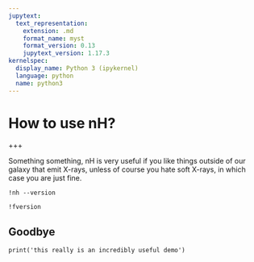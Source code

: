 ```yaml
---
jupytext:
  text_representation:
    extension: .md
    format_name: myst
    format_version: 0.13
    jupytext_version: 1.17.3
kernelspec:
  display_name: Python 3 (ipykernel)
  language: python
  name: python3
---
```


# How to use nH?

+++

Something something, nH is very useful if you like things outside of our galaxy that emit X-rays, unless of course you hate soft X-rays, in which case you are just fine.

```{code-cell} ipython3
!nh --version
```

```{code-cell} ipython3
!fversion
```


## Goodbye

```{code-cell} ipython3
print('this really is an incredibly useful demo')
```

